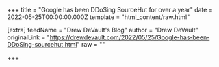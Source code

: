 
+++
title = "Google has been DDoSing SourceHut for over a year"
date = 2022-05-25T00:00:00.000Z
template = "html_content/raw.html"

[extra]
feedName = "Drew DeVault's Blog"
author = "Drew DeVault"
originalLink = "https://drewdevault.com/2022/05/25/Google-has-been-DDoSing-sourcehut.html"
raw = ""

+++

